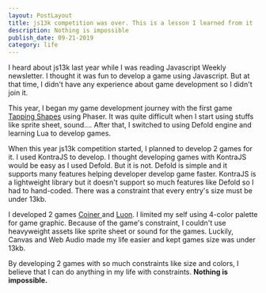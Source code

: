 ```yaml
---
layout: PostLayout
title: js13k competition was over. This is a lesson I learned from it
description: Nothing is impossible
publish_date: 09-21-2019
category: life
---
```

I heard about js13k last year while I was reading Javascript Weekly newsletter. I thought it was fun to develop a game using Javascript. But at that time, I didn't have any experience about game development so I didn't join it. 

This year, I began my game development journey with the first game [Tapping Shapes](https://tapping-shapes.surge.sh/) using Phaser. It was quite difficult when I start using stuffs like sprite sheet, sound.... After that, I switched to using Defold engine and learning Lua to develop games. 

When this year js13k competition started, I planned to develop 2 games for it. I used KontraJS to develop. I thought developing games with KontraJS would be easy as I used Defold. But it is not. Defold is simple and it supports many features helping developer develop game faster. KontraJS is a lightweight library but it doesn't support so much features like Defold so I had to hand-coded. There was a constraint that every entry's size must be under 13kb.

I developed 2 games [Coiner ](http://js13kgames.com/entries/coiner)and [Luon](http://js13kgames.com/entries/luon). I limited my self using 4-color palette for game graphic. Because of the game's constraint, I couldn't use heavyweight assets like sprite sheet or sound for the games. Luckily, Canvas and Web Audio made my life easier and kept games size was under 13kb. 

By developing 2 games with so much constraints like size and colors, I believe that I can do anything in my life with constraints. **Nothing is impossible.**
